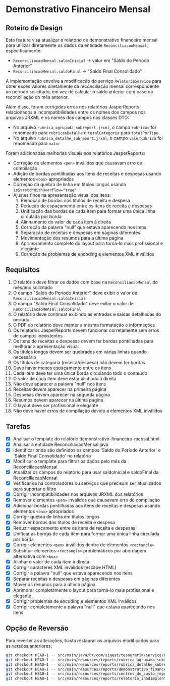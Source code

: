 # Demonstrativo Financeiro Mensal

## Roteiro de Design

Esta feature visa atualizar o relatório de demonstrativo financeiro mensal para utilizar diretamente os dados da entidade `ReconciliacaoMensal`, especificamente:
- `ReconciliacaoMensal.saldoInicial` -> valor em "Saldo do Período Anterior"
- `ReconciliacaoMensal.saldoFinal` -> "Saldo Final Consolidado"

A implementação envolve a modificação do serviço `RelatorioService` para obter esses valores diretamente da reconciliação mensal correspondente ao período solicitado, em vez de calcular o saldo anterior com base na reconciliação do mês anterior.

Além disso, foram corrigidos erros nos relatórios JasperReports relacionados a incompatibilidades entre os nomes dos campos nos arquivos JRXML e os nomes dos campos nas classes DTO:
- No arquivo `rubrica_agrupada_subreport.jrxml`, o campo `rubricas` foi renomeado para `rubricasDetalhe` e `totalCategoria` para `totalPorTipo`
- No arquivo `rubrica_detalhe_subreport.jrxml`, o campo `valorRubrica` foi renomeado para `valor`

Foram adicionadas melhorias visuais nos relatórios JasperReports:
- Correção de elementos `<pen>` inválidos que causavam erro de compilação
- Adição de bordas pontilhadas aos itens de receitas e despesas usando elementos `<box>` apropriados
- Correção da quebra de linha em títulos longos usando `isStretchWithOverflow="true"`
- Ajustes finos na apresentação visual dos itens:
  1. Remoção de bordas nos títulos de receita e despesa
  2. Redução do espaçamento entre os itens de receita e despesas
  3. Unificação das bordas de cada item para formar uma única linha circulada por borda
  4. Alinhamento do valor de cada item à direita
  5. Correção da palavra "null" que estava aparecendo nos itens
  6. Separação de receitas e despesas em páginas diferentes
  7. Movimentação dos resumos para a última página
  8. Aprimoramento completo do layout para torná-lo mais profissional e elegante
  9. Correção de problemas de encoding e elementos XML inválidos

## Requisitos

1. O relatório deve filtrar os dados com base na `ReconciliacaoMensal` do mês/ano solicitado
2. O campo "Saldo do Período Anterior" deve exibir o valor de `ReconciliacaoMensal.saldoInicial`
3. O campo "Saldo Final Consolidado" deve exibir o valor de `ReconciliacaoMensal.saldoFinal`
4. O relatório deve continuar exibindo as entradas e saídas detalhadas do período
5. O PDF do relatório deve manter a mesma formatação e informações
6. Os relatórios JasperReports devem funcionar corretamente sem erros de campos inexistentes
7. Os itens de receitas e despesas devem ter bordas pontilhadas para melhorar a apresentação visual
8. Os títulos longos devem ser quebrados em várias linhas quando necessário
9. Os títulos de categoria (receita/despesa) não devem ter bordas
10. Deve haver menos espaçamento entre os itens
11. Cada item deve ter uma única borda circulando todo o conteúdo
12. O valor de cada item deve estar alinhado à direita
13. Não deve aparecer a palavra "null" nos itens
14. Receitas devem aparecer na primeira página
15. Despesas devem aparecer na segunda página
16. Resumos devem aparecer na última página
17. O layout deve ser profissional e elegante
18. Não deve haver erros de compilação devido a elementos XML inválidos

## Tarefas

- [x] Analisar o template do relatório demonstrativo-financeiro-mensal.html
- [x] Analisar a entidade ReconciliacaoMensal.java
- [x] Identificar onde são definidos os campos 'Saldo do Período Anterior' e 'Saldo Final Consolidado' no relatório
- [x] Modificar o template para filtrar os dados pelo mês da ReconciliacaoMensal
- [x] Atualizar os campos do relatório para usar saldoInicial e saldoFinal da ReconciliacaoMensal
- [x] Verificar se há controladores ou serviços que precisam ser atualizados para suportar o filtro
- [x] Corrigir incompatibilidades nos arquivos JRXML dos relatórios
- [x] Remover elementos `<pen>` inválidos que causavam erro de compilação
- [x] Adicionar bordas pontilhadas aos itens de receitas e despesas usando elementos `<box>` apropriados
- [x] Corrigir quebra de linha em títulos longos
- [x] Remover bordas dos títulos de receita e despesa
- [x] Reduzir espaçamento entre os itens de receita e despesas
- [x] Unificar as bordas de cada item para formar uma única linha circulada por borda
- [x] Corrigir elementos `<pen>` inválidos dentro de elementos `<rectangle>`
- [x] Substituir elementos `<rectangle>` problemáticos por abordagem alternativa com `<box>`
- [x] Alinhar o valor de cada item à direita
- [x] Corrigir caracteres XML inválidos (escape HTML)
- [x] Corrigir a palavra "null" que estava aparecendo nos itens
- [x] Separar receitas e despesas em páginas diferentes
- [x] Mover os resumos para a última página
- [x] Aprimorar completamente o layout para torná-lo mais profissional e elegante
- [x] Corrigir problemas de encoding e elementos XML inválidos
- [x] Corrigir completamente a palavra "null" que estava aparecendo nos itens

## Opção de Reversão

Para reverter as alterações, basta restaurar os arquivos modificados para as versões anteriores:

```bash
git checkout HEAD~1 -- src/main/java/br/com/sigest/tesouraria/service/RelatorioService.java
git checkout HEAD~1 -- src/main/resources/reports/rubrica_agrupada_subreport.jrxml
git checkout HEAD~1 -- src/main/resources/reports/rubrica_detalhe_subreport.jrxml
git checkout HEAD~1 -- src/main/resources/reports/demonstrativo_financeiro_mensal_report.jrxml
git checkout HEAD~1 -- src/main/resources/reports/centros_de_custo_report.jrxml
git checkout HEAD~1 -- src/main/resources/reports/relatorio_inadimplentes.jrxml
```